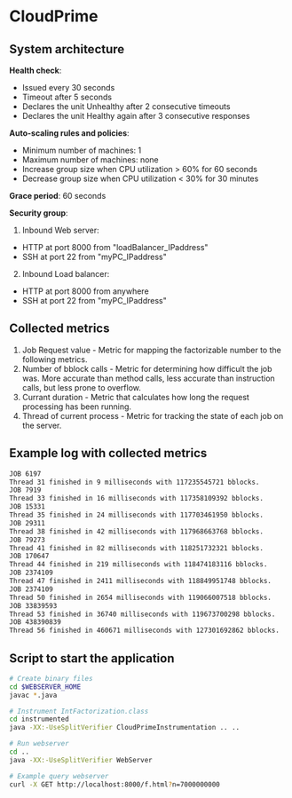 # CloudPrime


## System architecture

**Health check**:
- Issued every 30 seconds
- Timeout after 5 seconds
- Declares the unit Unhealthy after 2 consecutive timeouts
- Declares the unit Healthy again after 3 consecutive responses

**Auto-scaling rules and policies**:
- Minimum number of machines: 1
- Maximum number of machines: none
- Increase group size when CPU utilization > 60% for 60 seconds
- Decrease group size when CPU utilization < 30% for 30 minutes
    
**Grace period**: 60 seconds
    
**Security group**:

1. Inbound Web server:
  - HTTP at port 8000 from "loadBalancer_IPaddress"
  - SSH  at port 22   from "myPC_IPaddress"

2. Inbound Load balancer:
  - HTTP at port 8000 from anywhere
  - SSH  at port 22   from "myPC_IPaddress"

## Collected metrics

1. Job Request value - Metric for mapping the factorizable number to the following metrics.
2. Number of bblock calls - Metric for determining how difficult the job was. More accurate than method calls, less accurate than instruction calls, but less prone to overflow.
3. Currant duration - Metric that calculates how long the request processing has been running.
4. Thread of current process - Metric for tracking the state of each job on the server.

## Example log with collected metrics

```bash
JOB 6197
Thread 31 finished in 9 milliseconds with 117235545721 bblocks.
JOB 7919
Thread 33 finished in 16 milliseconds with 117358109392 bblocks.
JOB 15331
Thread 35 finished in 24 milliseconds with 117703461950 bblocks.
JOB 29311
Thread 38 finished in 42 milliseconds with 117968663768 bblocks.
JOB 79273
Thread 41 finished in 82 milliseconds with 118251732321 bblocks.
JOB 170647
Thread 44 finished in 219 milliseconds with 118474183116 bblocks.
JOB 2374109
Thread 47 finished in 2411 milliseconds with 118849951748 bblocks.
JOB 2374109
Thread 50 finished in 2654 milliseconds with 119066007518 bblocks.
JOB 33839593
Thread 53 finished in 36740 milliseconds with 119673700298 bblocks.
JOB 438390839
Thread 56 finished in 460671 milliseconds with 127301692862 bblocks.
```

## Script to start the application

```bash
# Create binary files
cd $WEBSERVER_HOME
javac *.java

# Instrument IntFactorization.class
cd instrumented
java -XX:-UseSplitVerifier CloudPrimeInstrumentation .. ..

# Run webserver
cd ..
java -XX:-UseSplitVerifier WebServer

# Example query webserver
curl -X GET http://localhost:8000/f.html?n=7000000000
```